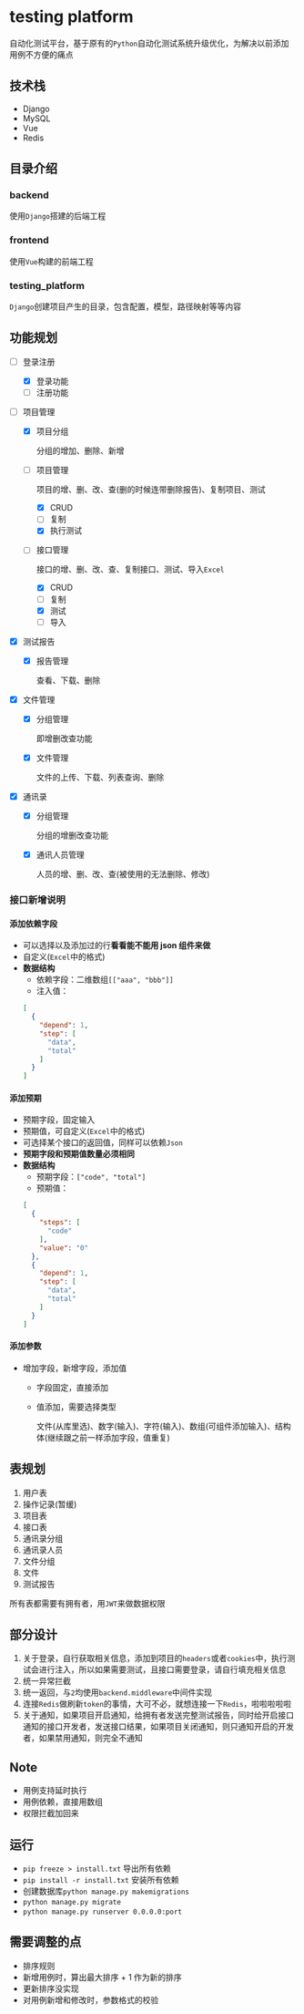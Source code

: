 # testing platform
自动化测试平台，基于原有的`Python`自动化测试系统升级优化，为解决以前添加用例不方便的痛点
## 技术栈
- Django
- MySQL
- Vue
- Redis
## 目录介绍
### backend
使用`Django`搭建的后端工程
### frontend

使用`Vue`构建的前端工程
### testing_platform
`Django`创建项目产生的目录，包含配置，模型，路径映射等等内容
## 功能规划

- [ ] 登录注册

  - [x] 登录功能
  - [ ] 注册功能

- [ ] 项目管理

  - [x] 项目分组

    分组的增加、删除、新增

  - [ ] 项目管理

    项目的增、删、改、查(删的时候连带删除报告)、复制项目、测试
    - [x] CRUD
    - [ ] 复制
    - [x] 执行测试

  - [ ] 接口管理

    接口的增、删、改、查、复制接口、测试、导入`Excel`
    - [x] CRUD
    - [ ] 复制
    - [x] 测试
    - [ ] 导入

- [x] 测试报告

  - [x] 报告管理

    查看、下载、删除

- [x] 文件管理

  - [x] 分组管理

    即增删改查功能

  - [x] 文件管理

    文件的上传、下载、列表查询、删除

- [x] 通讯录

  - [x] 分组管理

    分组的增删改查功能

  - [x] 通讯人员管理

    人员的增、删、改、查(被使用的无法删除、修改)

### 接口新增说明

#### 添加依赖字段
   - 可以选择以及添加过的行**看看能不能用 json 组件来做**
   - 自定义(`Excel`中的格式)
   - **数据结构**
     - 依赖字段：二维数组`[["aaa", "bbb"]]`
     - 注入值：
     ```json
     [
       {
         "depend": 1,
         "step": [
           "data",
           "total"
         ]
       }
     ]
     ```
#### 添加预期
   - 预期字段，固定输入
   - 预期值，可自定义(`Excel`中的格式)
   - 可选择某个接口的返回值，同样可以依赖`Json`
   - **预期字段和预期值数量必须相同**
   - **数据结构**
     - 预期字段：`["code", "total"]`
     - 预期值：
     ```json
     [
       {
         "steps": [
           "code"
         ],
         "value": "0"
       },
       {
         "depend": 1,
         "step": [
           "data",
           "total"
         ]
       }
     ]
     ```

#### 添加参数

   - 增加字段，新增字段，添加值

     - 字段固定，直接添加

     - 值添加，需要选择类型

       文件(从库里选)、数字(输入)、字符(输入)、数组(可组件添加输入)、结构体(继续跟之前一样添加字段，值重复)

## 表规划

1. 用户表
2. 操作记录(暂缓)
3. 项目表
4. 接口表
5. 通讯录分组
6. 通讯录人员
7. 文件分组
8. 文件
9. 测试报告

所有表都需要有拥有者，用`JWT`来做数据权限

## 部分设计

1. 关于登录，自行获取相关信息，添加到项目的`headers`或者`cookies`中，执行测试会进行注入，所以如果需要测试，且接口需要登录，请自行填充相关信息
2. 统一异常拦截
3. 统一返回，与`2`均使用`backend.middleware`中间件实现
4. 连接`Redis`做刷新`token`的事情，大可不必，就想连接一下`Redis`，啦啦啦啦啦      
5. 关于通知，如果项目开启通知，给拥有者发送完整测试报告，同时给开启接口通知的接口开发者，发送接口结果，如果项目关闭通知，则只通知开启的开发者，如果禁用通知，则完全不通知

## Note
- 用例支持延时执行     
- 用例依赖，直接用数组     
- 权限拦截加回来

## 运行
- `pip freeze > install.txt` 导出所有依赖     
- `pip install -r install.txt` 安装所有依赖
- 创建数据库`python manage.py makemigrations`
- `python manage.py migrate`
- `python manage.py runserver 0.0.0.0:port`
## 需要调整的点
- 排序规则      
- 新增用例时，算出最大排序 + 1 作为新的排序      
- 更新排序没实现     
- 对用例新增和修改时，参数格式的校验